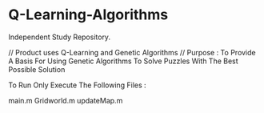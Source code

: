 # Q-Learning-Algorithms
Independent Study Repository.

// Product uses Q-Learning and Genetic Algorithms
// Purpose : To Provide A Basis For Using Genetic Algorithms To Solve Puzzles With The Best Possible Solution


To Run Only Execute The Following Files :

main.m
Gridworld.m
updateMap.m


